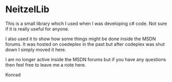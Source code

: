 # NeitzelLib

This is a small library which I used when I was developing c# code. Not sure if it is really useful for anyone.

I also used it to show how some things might be done inside the MSDN forums. It was hosted 
on coedeplex in the past but after codeplex was shut down I simply moved it here.

I am no longer active inside the MSDN forums but if you have any questions then feel free to leave me a note here.


Konrad
